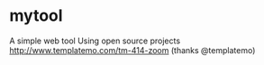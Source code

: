 # mytool
A simple web tool
Using open source projects http://www.templatemo.com/tm-414-zoom (thanks @templatemo)
